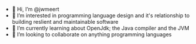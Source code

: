 - 👋 Hi, I’m @jwmeert
- 👀 I’m interested in programming language design and it's relationship to building reslient and maintainable software
- 🌱 I’m currently learning about OpenJdk; the Java compiler and the JVM
- 💞️ I’m looking to collaborate on anything programming languages

<!---
jwmeert/jwmeert is a ✨ special ✨ repository because its `README.md` (this file) appears on your GitHub profile.
You can click the Preview link to take a look at your changes.
--->
